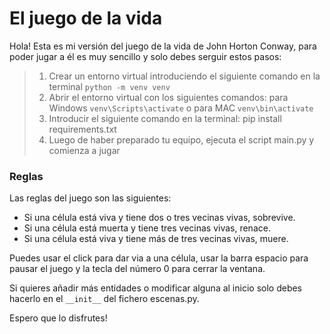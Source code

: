 # El juego de la vida
Hola! Esta es mi versión del juego de la vida de John Horton Conway, para poder jugar a él es muy sencillo y solo debes serguir estos pasos:

>1. Crear un entorno virtual introduciendo el siguiente comando en la terminal ```python -m venv venv```
>2. Abrir el entorno virtual con los siguientes comandos: para Windows ```venv\Scripts\activate``` o para MAC ```venv\bin\activate```
>3. Introducir el siguiente comando en la terminal: pip install requirements.txt
>4. Luego de haber preparado tu equipo, ejecuta el script main.py y comienza a jugar

### Reglas
Las reglas del juego son las siguientes:
- Si una célula está viva y tiene dos o tres vecinas vivas, sobrevive. 
- Si una célula está muerta y tiene tres vecinas vivas, renace. 
- Si una célula está viva y tiene más de tres vecinas vivas, muere.

Puedes usar el click para dar via a una célula, usar la barra espacio para pausar el juego y la tecla del número 0 para cerrar la ventana.

Si quieres añadir más entidades o modificar alguna al inicio solo debes hacerlo en el ```__init__``` del fichero escenas.py.

Espero que lo disfrutes!
